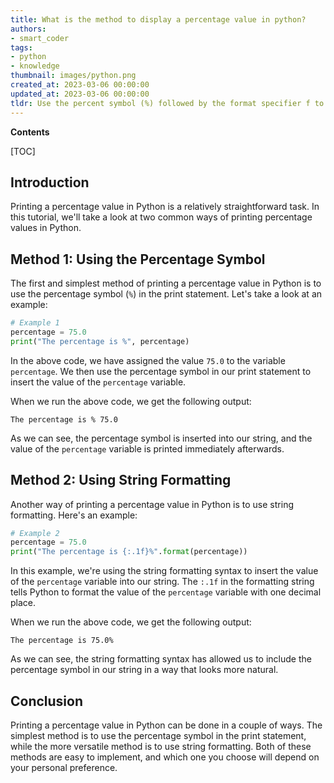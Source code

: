 ```yaml
---
title: What is the method to display a percentage value in python?
authors:
- smart_coder
tags:
- python
- knowledge
thumbnail: images/python.png
created_at: 2023-03-06 00:00:00
updated_at: 2023-03-06 00:00:00
tldr: Use the percent symbol (%) followed by the format specifier f to print a percentage value in Python.
---
```


**Contents**

[TOC]

## Introduction

Printing a percentage value in Python is a relatively straightforward task. In this tutorial, we'll take a look at two common ways of printing percentage values in Python.

## Method 1: Using the Percentage Symbol

The first and simplest method of printing a percentage value in Python is to use the percentage symbol (```%```) in the print statement. Let's take a look at an example:

```python
# Example 1
percentage = 75.0
print("The percentage is %", percentage)
```

In the above code, we have assigned the value ```75.0``` to the variable ```percentage```. We then use the percentage symbol in our print statement to insert the value of the ```percentage``` variable.

When we run the above code, we get the following output:

```
The percentage is % 75.0
```

As we can see, the percentage symbol is inserted into our string, and the value of the ```percentage``` variable is printed immediately afterwards.

## Method 2: Using String Formatting

Another way of printing a percentage value in Python is to use string formatting. Here's an example:

```python
# Example 2
percentage = 75.0
print("The percentage is {:.1f}%".format(percentage))
```

In this example, we're using the string formatting syntax to insert the value of the ```percentage``` variable into our string. The ```:.1f``` in the formatting string tells Python to format the value of the ```percentage``` variable with one decimal place.

When we run the above code, we get the following output:

```
The percentage is 75.0%
```

As we can see, the string formatting syntax has allowed us to include the percentage symbol in our string in a way that looks more natural.

## Conclusion

Printing a percentage value in Python can be done in a couple of ways. The simplest method is to use the percentage symbol in the print statement, while the more versatile method is to use string formatting. Both of these methods are easy to implement, and which one you choose will depend on your personal preference.
